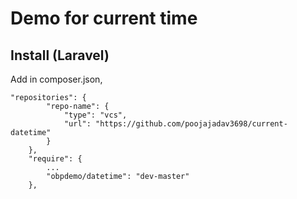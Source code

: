 Demo for current time
=======================

Install (Laravel)
-----------------
Add in composer.json,
```
"repositories": {
        "repo-name": {
            "type": "vcs",
            "url": "https://github.com/poojajadav3698/current-datetime"
        }
    },
    "require": {
        ...
        "obpdemo/datetime": "dev-master"
    },
```
